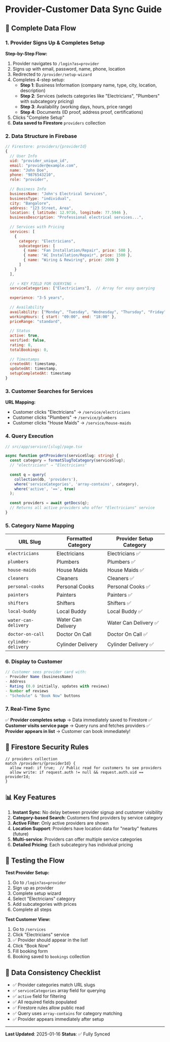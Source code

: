 # Provider-Customer Data Sync Guide

## 🔄 Complete Data Flow

### **1. Provider Signs Up & Completes Setup**

**Step-by-Step Flow:**
1. Provider navigates to `/login?as=provider`
2. Signs up with email, password, name, phone, location
3. Redirected to `/provider/setup-wizard`
4. Completes 4-step setup:
   - **Step 1**: Business Information (company name, type, city, location, description)
   - **Step 2**: Services (selects categories like "Electricians", "Plumbers" with subcategory pricing)
   - **Step 3**: Availability (working days, hours, price range)
   - **Step 4**: Documents (ID proof, address proof, certifications)
5. Clicks "Complete Setup"
6. **Data saved to Firestore** `providers` collection

### **2. Data Structure in Firebase**

```javascript
// Firestore: providers/{providerId}
{
  // User Info
  uid: "provider_unique_id",
  email: "provider@example.com",
  name: "John Doe",
  phone: "9876543210",
  role: "provider",
  
  // Business Info
  businessName: "John's Electrical Services",
  businessType: "individual",
  city: "Bangalore",
  address: "123 Street, Area",
  location: { latitude: 12.9716, longitude: 77.5946 },
  businessDescription: "Professional electrical services...",
  
  // Services with Pricing
  services: [
    {
      category: "Electricians",
      subcategories: [
        { name: "Fan Installation/Repair", price: 500 },
        { name: "AC Installation/Repair", price: 1500 },
        { name: "Wiring & Rewiring", price: 2000 }
      ]
    }
  ],
  
  // ⭐ KEY FIELD FOR QUERYING ⭐
  serviceCategories: ["Electricians"],  // Array for easy querying
  
  experience: "3-5 years",
  
  // Availability
  availability: ["Monday", "Tuesday", "Wednesday", "Thursday", "Friday"],
  workingHours: { start: "09:00", end: "18:00" },
  priceRange: "standard",
  
  // Status
  active: true,
  verified: false,
  rating: 0,
  totalBookings: 0,
  
  // Timestamps
  createdAt: timestamp,
  updatedAt: timestamp,
  setupCompletedAt: timestamp
}
```

### **3. Customer Searches for Services**

**URL Mapping:**
- Customer clicks "Electricians" → `/service/electricians`
- Customer clicks "Plumbers" → `/service/plumbers`
- Customer clicks "House Maids" → `/service/house-maids`

### **4. Query Execution**

```typescript
// src/app/service/[slug]/page.tsx

async function getProviders(serviceSlug: string) {
  const category = formatSlugToCategory(serviceSlug);
  // "electricians" → "Electricians"
  
  const q = query(
    collection(db, 'providers'),
    where('serviceCategories', 'array-contains', category),
    where('active', '==', true)
  );
  
  const providers = await getDocs(q);
  // Returns all active providers who offer "Electricians" service
}
```

### **5. Category Name Mapping**

| URL Slug | Formatted Category | Provider Setup Category |
|----------|-------------------|------------------------|
| `electricians` | Electricians | Electricians ✅ |
| `plumbers` | Plumbers | Plumbers ✅ |
| `house-maids` | House Maids | House Maids ✅ |
| `cleaners` | Cleaners | Cleaners ✅ |
| `personal-cooks` | Personal Cooks | Personal Cooks ✅ |
| `painters` | Painters | Painters ✅ |
| `shifters` | Shifters | Shifters ✅ |
| `local-buddy` | Local Buddy | Local Buddy ✅ |
| `water-can-delivery` | Water Can Delivery | Water Can Delivery ✅ |
| `doctor-on-call` | Doctor On Call | Doctor On Call ✅ |
| `cylinder-delivery` | Cylinder Delivery | Cylinder Delivery ✅ |

### **6. Display to Customer**

```typescript
// Customer sees provider card with:
- Provider Name (businessName)
- Address
- Rating (0.0 initially, updates with reviews)
- Number of reviews
- "Schedule" & "Book Now" buttons
```

### **7. Real-Time Sync**

✅ **Provider completes setup** → Data immediately saved to Firestore
✅ **Customer visits service page** → Query runs and fetches providers
✅ **Provider appears in list** → Customer can book immediately!

## 🔐 Firestore Security Rules

```
// providers collection
match /providers/{providerId} {
  allow read: if true;  // Public read for customers to see providers
  allow write: if request.auth != null && request.auth.uid == providerId;
}
```

## 📊 Key Features

1. **Instant Sync**: No delay between provider signup and customer visibility
2. **Category-based Search**: Customers find providers by service category
3. **Active Filter**: Only active providers are shown
4. **Location Support**: Providers have location data for "nearby" features (future)
5. **Multi-service**: Providers can offer multiple service categories
6. **Detailed Pricing**: Each subcategory has individual pricing

## 🧪 Testing the Flow

**Test Provider Setup:**
1. Go to `/login?as=provider`
2. Sign up as provider
3. Complete setup wizard
4. Select "Electricians" category
5. Add subcategories with prices
6. Complete all steps

**Test Customer View:**
1. Go to `/services`
2. Click "Electricians" service
3. ✅ Provider should appear in the list!
4. Click "Book Now"
5. Fill booking form
6. Booking saved to `bookings` collection

## 🎯 Data Consistency Checklist

- ✅ Provider categories match URL slugs
- ✅ `serviceCategories` array field for querying
- ✅ `active` field for filtering
- ✅ All required fields populated
- ✅ Firestore rules allow public read
- ✅ Query uses `array-contains` for category matching
- ✅ Provider appears immediately after setup

---

**Last Updated**: 2025-01-16
**Status**: ✅ Fully Synced

